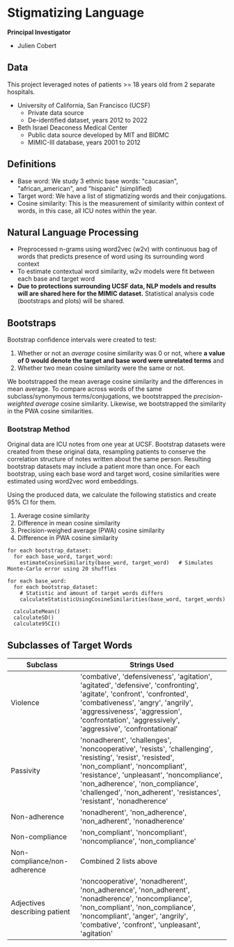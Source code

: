 # Stigmatizing Language
**Principal Investigator**
- Julien Cobert

## Data
This project leveraged notes of patients >= 18 years old from 2 separate hospitals.
- University of California, San Francisco (UCSF)
  - Private data source
  - De-identified dataset, years 2012 to 2022
- Beth Israel Deaconess Medical Center
  - Public data source developed by MIT and BIDMC
  - MIMIC-III database, years 2001 to 2012

## Definitions
- Base word: We study 3 ethnic base words: "caucasian", "african_american", and "hispanic" (simplified)
- Target word: We have a list of stigmatizing words and their conjugations.
- Cosine similarity: This is the measurement of similarity within context of words, in this case, all ICU notes within the year.

## Natural Language Processing
- Preprocessed n-grams using word2vec (w2v) with continuous bag of words that predicts presence of word using its surrounding word context
- To estimate contextual word similarity, w2v models were fit between each base and target word
- **Due to protections surrounding UCSF data, NLP models and results will are shared here for the MIMIC dataset.** Statistical analysis code (bootstraps and plots) will be shared.

## Bootstraps
Bootstrap confidence intervals were created to test:

1. Whether or not an *average* cosine similarity was 0 or not, where **a value of 0 would denote the target and base word were unrelated terms** and
2. Whether two mean cosine similarity were the same or not.

We bootstrapped the mean average cosine similarity and the differences in mean average. To compare across words of the same subclass/synonymous terms/conjugations, we bootstrapped the *precision-weighted average* cosine similarity. Likewise, we bootstrapped the similarity in the PWA cosine similarities.

### Bootstrap Method
Original data are ICU notes from one year at UCSF. Bootstrap datasets were created from these original data, resampling patients to conserve the correlation structure of notes written about the same person. Resulting bootstrap datasets may include a patient more than once. For each bootstrap, using each base word and target word, cosine similarities were estimated using word2vec word embeddings.

Using the produced data, we calculate the following statistics and create 95% CI for them.

1. Average cosine similarity
2. Difference in mean cosine similarity
3. Precision-weighed average (PWA) cosine similarity
4. Difference in PWA cosine similarity

```
for each bootstrap_dataset:
  for each base_word, target_word:
    estimateCosineSimilarity(base_word, target_word)   # Simulates Monte-Carlo error using 20 shuffles

for each base_word:
  for each bootstrap_dataset:
    # Statistic and amount of target words differs
    calculateStatisticUsingCosineSimilarities(base_word, target_words)
     
  calculateMean()
  calculateSD()
  calculate95CI()
```

## Subclasses of Target Words
| Subclass                      | Strings Used     |
|-------------------------------|----------------|
| Violence                      | 'combative', 'defensiveness', 'agitation', 'agitated', 'defensive', 'confronting', 'agitate', 'confront', 'confronted', 'combativeness', 'angry', 'angrily', 'aggressiveness', 'aggression', 'confrontation', 'aggressively', 'aggressive', 'confrontational' |
| Passivity                     | 'nonadherent', 'challenges', 'noncooperative', 'resists', 'challenging', 'resisting', 'resist', 'resisted', 'non_compliant', 'noncompliant', 'resistance', 'unpleasant', 'noncompliance', 'non_adherence', 'non_compliance', 'challenged', 'non_adherent', 'resistances', 'resistant', 'nonadherence' |
| Non-adherence                 | 'nonadherent', 'non_adherence', 'non_adherent', 'nonadherence' |
| Non-compliance                | 'non_compliant', 'noncompliant', 'noncompliance', 'non_compliance' |
| Non-compliance/non-adherence  | Combined 2 lists above |
| Adjectives describing patient | 'noncooperative', 'nonadherent', 'non_adherence', 'non_adherent', 'nonadherence', 'noncompliance', 'non_compliant', 'non_compliance', 'noncompliant', 'anger', 'angrily', 'combative', 'confront', 'unpleasant', 'agitation' |
